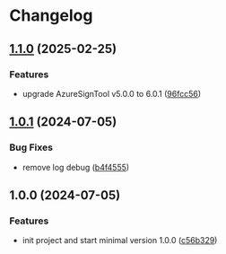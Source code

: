 # Changelog

## [1.1.0](https://github.com/CrzGames/azure-signtool-action/compare/v1.0.1...v1.1.0) (2025-02-25)


### Features

* upgrade AzureSignTool v5.0.0 to 6.0.1 ([96fcc56](https://github.com/CrzGames/azure-signtool-action/commit/96fcc568eb78f72cfcbebf24514c8baa48eccd7b))

## [1.0.1](https://github.com/CrzGames/azure-signtool-action/compare/v1.0.0...v1.0.1) (2024-07-05)


### Bug Fixes

* remove log debug ([b4f4555](https://github.com/CrzGames/azure-signtool-action/commit/b4f4555f9befe9b298bf4bc1c6be61fa9c2ef137))

## 1.0.0 (2024-07-05)


### Features

* init project and start minimal version 1.0.0 ([c56b329](https://github.com/CrzGames/azure-signtool-action/commit/c56b329d515ce84d459ba45a3fa554054bf90dff))
